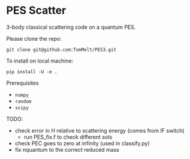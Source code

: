 PES Scatter
===========

3-body classical scattering code on a quantum PES.

Please clone the repo:

    git clone git@github.com:TomMelt/PES3.git

To install on local machine:

    pip install -U -e .

Prerequisites
* ```numpy```
* ```random```
* ```scipy```

TODO:
* check error in H relative to scattering energy (comes from IF switch)
    - run PES_fix.f to check different sols
* check PEC goes to zero at infinity (used in classify.py)
* fix nquantum to the correct reduced mass
